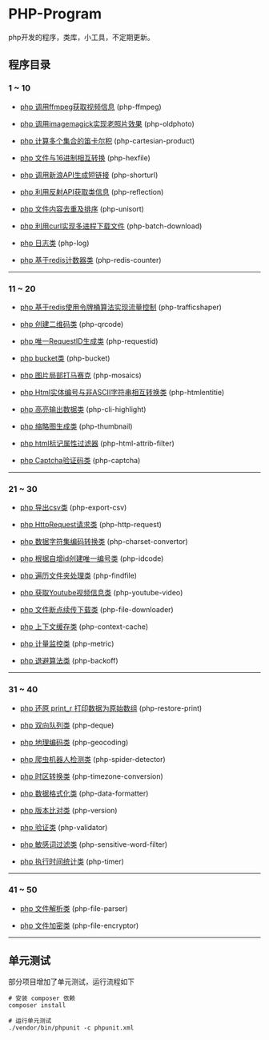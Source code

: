 # PHP-Program

php开发的程序，类库，小工具，不定期更新。

## 程序目录

### 1 ~ 10

- [php 调用ffmpeg获取视频信息](https://github.com/xfdipzone/php-program/tree/master/php-ffmpeg) (php-ffmpeg)

- [php 调用imagemagick实现老照片效果](https://github.com/xfdipzone/php-program/tree/master/php-oldphoto) (php-oldphoto)

- [php 计算多个集合的笛卡尔积](https://github.com/xfdipzone/php-program/tree/master/php-cartesian-product) (php-cartesian-product)

- [php 文件与16进制相互转换](https://github.com/xfdipzone/php-program/tree/master/php-hexfile) (php-hexfile)

- [php 调用新浪API生成短链接](https://github.com/xfdipzone/php-program/tree/master/php-shorturl) (php-shorturl)

- [php 利用反射API获取类信息](https://github.com/xfdipzone/php-program/tree/master/php-reflection) (php-reflection)

- [php 文件内容去重及排序](https://github.com/xfdipzone/php-program/tree/master/php-unisort) (php-unisort)

- [php 利用curl实现多进程下载文件](https://github.com/xfdipzone/php-program/tree/master/php-batch-download) (php-batch-download)

- [php 日志类](https://github.com/xfdipzone/php-program/tree/master/php-log) (php-log)

- [php 基于redis计数器类](https://github.com/xfdipzone/php-program/tree/master/php-redis-counter) (php-redis-counter)

---

### 11 ~ 20

- [php 基于redis使用令牌桶算法实现流量控制](https://github.com/xfdipzone/php-program/tree/master/php-trafficshaper) (php-trafficshaper)

- [php 创建二维码类](https://github.com/xfdipzone/php-program/tree/master/php-qrcode) (php-qrcode)

- [php 唯一RequestID生成类](https://github.com/xfdipzone/php-program/tree/master/php-requestid) (php-requestid)

- [php bucket类](https://github.com/xfdipzone/php-program/tree/master/php-bucket) (php-bucket)

- [php 图片局部打马赛克](https://github.com/xfdipzone/php-program/tree/master/php-mosaics) (php-mosaics)

- [php Html实体编号与非ASCII字符串相互转换类](https://github.com/xfdipzone/php-program/tree/master/php-htmlentitie) (php-htmlentitie)

- [php 高亮输出数据类](https://github.com/xfdipzone/php-program/tree/master/php-cli-highlight) (php-cli-highlight)

- [php 缩略图生成类](https://github.com/xfdipzone/php-program/tree/master/php-thumbnail) (php-thumbnail)

- [php html标记属性过滤器](https://github.com/xfdipzone/php-program/tree/master/php-html-attrib-filter) (php-html-attrib-filter)

- [php Captcha验证码类](https://github.com/xfdipzone/php-program/tree/master/php-captcha) (php-captcha)

---

### 21 ~ 30

- [php 导出csv类](https://github.com/xfdipzone/php-program/tree/master/php-export-csv) (php-export-csv)

- [php HttpRequest请求类](https://github.com/xfdipzone/php-program/tree/master/php-http-request) (php-http-request)

- [php 数据字符集编码转换类](https://github.com/xfdipzone/php-program/tree/master/php-charset-convertor) (php-charset-convertor)

- [php 根据自增id创建唯一编号类](https://github.com/xfdipzone/php-program/tree/master/php-idcode) (php-idcode)

- [php 遍历文件夹处理类](https://github.com/xfdipzone/php-program/tree/master/php-findfile) (php-findfile)

- [php 获取Youtube视频信息类](https://github.com/xfdipzone/php-program/tree/master/php-youtube-video) (php-youtube-video)

- [php 文件断点续传下载类](https://github.com/xfdipzone/php-program/tree/master/php-file-downloader) (php-file-downloader)

- [php 上下文缓存类](https://github.com/xfdipzone/php-program/tree/master/php-context-cache) (php-context-cache)

- [php 计量监控类](https://github.com/xfdipzone/php-program/tree/master/php-metric) (php-metric)

- [php 退避算法类](https://github.com/xfdipzone/php-program/tree/master/php-backoff) (php-backoff)

---

### 31 ~ 40

- [php 还原 print_r 打印数据为原始数组](https://github.com/xfdipzone/php-program/tree/master/php-restore-print) (php-restore-print)

- [php 双向队列类](https://github.com/xfdipzone/php-program/tree/master/php-deque) (php-deque)

- [php 地理编码类](https://github.com/xfdipzone/php-program/tree/master/php-geocoding) (php-geocoding)

- [php 爬虫机器人检测类](https://github.com/xfdipzone/php-program/tree/master/php-spider-detector) (php-spider-detector)

- [php 时区转换类](https://github.com/xfdipzone/php-program/tree/master/php-timezone-conversion) (php-timezone-conversion)

- [php 数据格式化类](https://github.com/xfdipzone/php-program/tree/master/php-data-formatter) (php-data-formatter)

- [php 版本比对类](https://github.com/xfdipzone/php-program/tree/master/php-version) (php-version)

- [php 验证类](https://github.com/xfdipzone/php-program/tree/master/php-validator) (php-validator)

- [php 敏感词过滤类](https://github.com/xfdipzone/php-program/tree/master/php-sensitive-word-filter) (php-sensitive-word-filter)

- [php 执行时间统计类](https://github.com/xfdipzone/php-program/tree/master/php-timer) (php-timer)

---

### 41 ~ 50

- [php 文件解析类](https://github.com/xfdipzone/php-program/tree/master/php-file-parser) (php-file-parser)

- [php 文件加密类](https://github.com/xfdipzone/php-program/tree/master/php-file-encryptor) (php-file-encryptor)

---

## 单元测试

部分项目增加了单元测试，运行流程如下

```shell
# 安装 composer 依赖
composer install

# 运行单元测试
./vendor/bin/phpunit -c phpunit.xml
```
